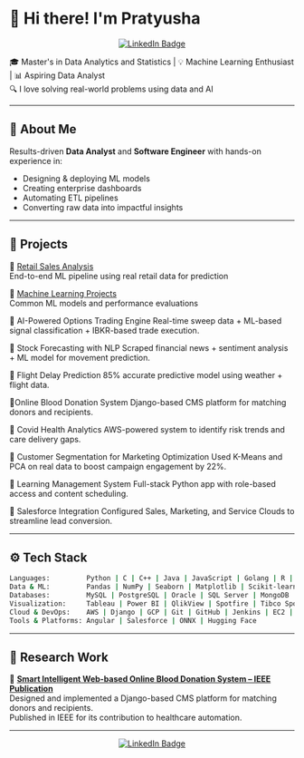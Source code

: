 # 👋 Hi there! I'm Pratyusha

<p align="center">
  <a href="https://www.linkedin.com/in/uma-pratyusha-putcha-1b44231b6" target="_blank">
    <img src="https://img.shields.io/badge/LINKEDIN-VIEW-blue?style=for-the-badge&logo=linkedin" alt="LinkedIn Badge"/>
  </a>
</p>


🎓 Master's in Data Analytics and Statistics | 💡 Machine Learning Enthusiast | 📊 Aspiring Data Analyst  
🔍 I love solving real-world problems using data and AI

---
## 💼 About Me

Results-driven **Data Analyst** and **Software Engineer** with hands-on experience in:
- Designing & deploying ML models  
- Creating enterprise dashboards  
- Automating ETL pipelines  
- Converting raw data into impactful insights  

---

## 🚀 Projects

🔹 [Retail Sales Analysis](https://github.com/pratyusha56/Retail-Sales-Analysis)  
End-to-end ML pipeline using real retail data for prediction

🔹 [Machine Learning Projects](https://github.com/pratyusha56/Machine-Learning-)  
Common ML models and performance evaluations

🔹 AI-Powered Options Trading Engine
Real-time sweep data + ML-based signal classification + IBKR-based trade execution.

🔹 Stock Forecasting with NLP
Scraped financial news + sentiment analysis + ML model for movement prediction.

🔹 Flight Delay Prediction
85% accurate predictive model using weather + flight data.

🔹Online Blood Donation System
Django-based CMS platform for matching donors and recipients.

🔹 Covid Health Analytics
AWS-powered system to identify risk trends and care delivery gaps.

🔹 Customer Segmentation for Marketing Optimization
Used K-Means and PCA on real data to boost campaign engagement by 22%.

🔹 Learning Management System
Full-stack Python app with role-based access and content scheduling.

🔹 Salesforce Integration
Configured Sales, Marketing, and Service Clouds to streamline lead conversion.

---

## ⚙️ Tech Stack

```bash
Languages:         Python | C | C++ | Java | JavaScript | Golang | R | MATLAB  
Data & ML:         Pandas | NumPy | Seaborn | Matplotlib | Scikit-learn | ML | NLP  
Databases:         MySQL | PostgreSQL | Oracle | SQL Server | MongoDB  
Visualization:     Tableau | Power BI | QlikView | Spotfire | Tibco Spotfire  
Cloud & DevOps:    AWS | Django | GCP | Git | GitHub | Jenkins | EC2 | S3  
Tools & Platforms: Angular | Salesforce | ONNX | Hugging Face
```
---
## 🧪 Research Work

🔬 **[Smart Intelligent Web-based Online Blood Donation System – IEEE Publication](https://ieeexplore.ieee.org/document/9591811)**  
Designed and implemented a Django-based CMS platform for matching donors and recipients.  
Published in IEEE for its contribution to healthcare automation.

---
<p align="center">
  <a href="https://www.linkedin.com/in/uma-pratyusha-putcha-1b44231b6" target="_blank">
    <img src="https://img.shields.io/badge/LINKEDIN-VIEW-blue?style=for-the-badge&logo=linkedin" alt="LinkedIn Badge"/>
  </a>
</p>

